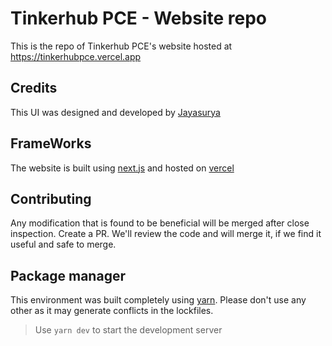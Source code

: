 # Tinkerhub PCE - Website repo

This is the repo of Tinkerhub PCE's website hosted at https://tinkerhubpce.vercel.app

## Credits

This UI was designed and developed by [Jayasurya](https://github.com/Jay-2512)

## FrameWorks

The website is built using [next.js](https://nextjs.org/) and hosted on [vercel](https://vercel.com/)

## Contributing

Any modification that is found to be beneficial will be merged after close inspection. Create a PR. We'll review the code and will merge it, if we find it useful and safe to merge.

## Package manager

This environment was built completely using [yarn](https://yarnpkg.com/). Please don't use any other as it may generate conflicts in the lockfiles.

> Use `yarn dev` to start the development server
